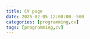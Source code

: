 ```yaml
---
title: CV page
date: 2025-02-05 12:00:00 -500
categories: [programming,cv]
tags: [programming,cv]
---
```

